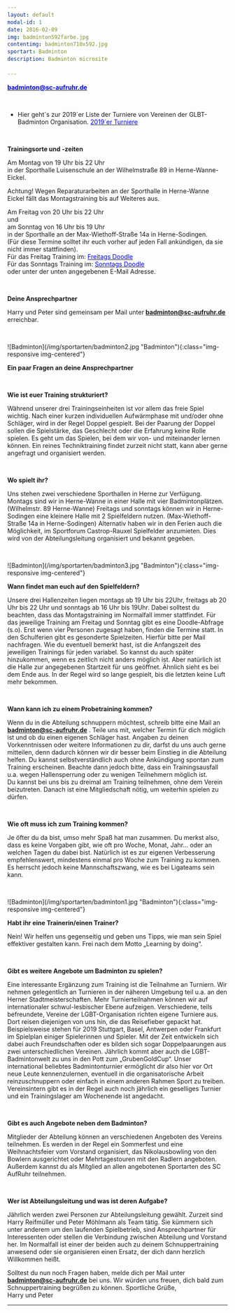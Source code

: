 ```yaml
---
layout: default
modal-id: 1
date: 2016-02-09
img: badminton592farbe.jpg
contentimg: badminton710x592.jpg
sportart: Badminton
description: Badminton microsite
             
---
```



<p><b><a href="mailto:badminton@sc-aufruhr.de"><font color="#0000FF">badminton@sc-aufruhr.de</font></a></b></p>
  

<p>&nbsp;</p>

 - Hier geht´s zur 2019´er Liste der Turniere von Vereinen der GLBT-Badminton Organisation. <a href="/glbt_turniere.html" target="_blank"><font color="#0000FF">2019´er Turniere</font></a><br>

<p>&nbsp;</p>

**Trainingsorte und -zeiten**

Am Montag von 19 Uhr bis 22 Uhr<br>in der Sporthalle Luisenschule an der Wilhelmstraße 89 in Herne-Wanne-Eickel.<br>
<p>Achtung! Wegen Reparaturarbeiten an der Sporthalle in Herne-Wanne Eickel fällt das Montagstraining bis auf Weiteres aus.</p>

Am Freitag von 20 Uhr bis 22 Uhr<br>und<br>am Sonntag von 16 Uhr bis 19 Uhr<br>in der Sporthalle an der Max-Wiethoff-Straße 14a in Herne-Sodingen.<br>(Für diese Termine solltet ihr euch vorher auf jeden Fall ankündigen, da sie nicht immer stattfinden).<br>
Für das Freitag Training im: <a href="https://doodle.com/poll/gqw9nvvnqv5p5cig" target="_blank"><font color="#0000FF">Freitags Doodle</font></a><br>
Für das Sonntags Training im: <a href="https://doodle.com/poll/6zpibrv4ftwknax4#table" target="_blank"><font color="#0000FF">Sonntags Doodle</font></a><br>
oder unter der unten angegebenen E-Mail Adresse.


<p>&nbsp;</p>

**Deine Ansprechpartner**

Harry und Peter sind gemeinsam per Mail unter <b><a href="mailto:badminton@sc-aufruhr.de"><font color="#0000FF">badminton@sc-aufruhr.de</font></a></b> erreichbar.

<p>&nbsp;</p>
![Badminton](/img/sportarten/badminton2.jpg "Badminton"){:class="img-responsive img-centered"}


**Ein paar Fragen an deine Ansprechpartner**

<p>&nbsp;</p>

**Wie ist euer Training strukturiert?**  
  
Während unserer drei Trainingseinheiten ist vor allem das freie Spiel wichtig. Nach einer kurzen individuellen Aufwärmphase mit und/oder ohne Schläger, wird in der Regel Doppel gespielt. Bei der Paarung der Doppel sollen die Spielstärke, das Geschlecht oder die Erfahrung keine Rolle spielen. Es geht um das Spielen, bei dem wir von- und miteinander lernen können. Ein reines Techniktraining findet zurzeit nicht statt, kann aber gerne angefragt und organisiert werden.  

<p>&nbsp;</p>

**Wo spielt ihr?**

Uns stehen zwei verschiedene Sporthallen in Herne zur Verfügung. Montags sind wir in Herne-Wanne in einer Halle mit vier Badmintonplätzen. (Wilhelmstr. 89 Herne-Wanne)
Freitags und sonntags können wir in Herne-Sodingen eine kleinere Halle mit 2 Spielfeldern nutzen. (Max-Wiethoff-Straße 14a in Herne-Sodingen)
Alternativ haben wir in den Ferien auch die Möglichkeit, im Sportforum Castrop-Rauxel Spielfelder anzumieten. Dies wird von der Abteilungsleitung organisiert und bekannt gegeben.
 

<p>&nbsp;</p>
![Badminton](/img/sportarten/badminton3.jpg "Badminton"){:class="img-responsive img-centered"}

**Wann findet man euch auf den Spielfeldern?**

Unsere drei Hallenzeiten liegen montags ab 19 Uhr bis 22Uhr, freitags ab 20 Uhr bis 22 Uhr und sonntags ab 16 Uhr bis 19Uhr. 
Dabei solltest du beachten, dass das Montagstraining im Normalfall immer stattfindet. Für das jeweilige Training am Freitag und Sonntag gibt es  eine Doodle-Abfrage (s.o). Erst wenn vier Personen zugesagt haben, finden die Termine statt.
In den Schulferien gibt es gesonderte Spielzeiten. Hierfür bitte per Mail nachfragen.
Wie du eventuell bemerkt hast, ist die Anfangszeit des jeweiligen Trainings für jeden variabel. So kannst du auch später hinzukommen, wenn es zeitlich nicht anders möglich ist. Aber natürlich ist die Halle zur angegebenen Startzeit für uns geöffnet. Ähnlich sieht es bei dem Ende aus. In der Regel wird so lange gespielt, bis die letzten keine Luft mehr bekommen.

<p>&nbsp;</p>

**Wann kann ich zu einem Probetraining kommen?**

Wenn du in die Abteilung schnuppern möchtest, schreib bitte eine Mail an <b><a href="mailto:badminton@sc-aufruhr.de"><font color="#0000FF">badminton@sc-aufruhr.de</font></a></b> . Teile uns mit, welcher Termin für dich möglich ist und ob du einen eigenen Schläger hast. Angaben zu deinen Vorkenntnissen oder weitere Informationen zu dir, darfst du uns auch gerne mitteilen, denn dadurch können wir dir besser beim Einstieg in die Abteilung helfen.
Du kannst selbstverständlich auch ohne Ankündigung spontan zum Training erscheinen. Beachte dann jedoch bitte, dass ein Trainingsausfall u.a. wegen Hallensperrung oder zu wenigen Teilnehmern möglich ist.   
Du kannst bei uns bis zu dreimal am Training teilnehmen, ohne dem Verein beizutreten. Danach ist eine Mitgliedschaft nötig, um weiterhin spielen zu dürfen.

<p>&nbsp;</p>

**Wie oft muss ich zum Training kommen?**

Je öfter du da bist, umso mehr Spaß hat man zusammen. Du merkst also, dass es keine Vorgaben gibt, wie oft pro Woche, Monat, Jahr… oder an welchen Tagen du dabei bist. Natürlich ist es zur eigenen Verbesserung empfehlenswert, mindestens einmal pro Woche zum Training zu kommen. Es herrscht jedoch keine Mannschaftszwang, wie es bei Ligateams sein kann. 

<p>&nbsp;</p>
![Badminton](/img/sportarten/badminton1.jpg "Badminton"){:class="img-responsive img-centered"}

**Habt ihr eine Trainerin/einen Trainer?**

Nein! Wir helfen uns gegenseitig und geben uns Tipps, wie man sein Spiel effektiver gestalten kann. Frei nach dem Motto „Learning by doing“.

<p>&nbsp;</p>

**Gibt es weitere Angebote um Badminton zu spielen?**

Eine interessante Ergänzung zum Training ist die Teilnahme an Turniern. Wir nehmen gelegentlich an Turnieren in der näheren Umgebung teil u.a. an den Herner Stadtmeisterschaften. 
Mehr Turnierteilnahmen können wir auf internationaler schwul-lesbischer Ebene aufzeigen. Verschiedene, teils befreundete, Vereine der LGBT-Organisation richten eigene Turniere aus. Dort reisen diejenigen von uns hin, die das Reisefieber gepackt hat. Beispielsweise stehen für 2019 Stuttgart, Basel, Antwerpen oder Frankfurt im Spielplan einiger Spielerinnen und Spieler. Mit der Zeit entwickeln sich dabei auch Freundschaften oder es bilden sich sogar Doppelpaarungen aus zwei unterschiedlichen Vereinen. 
Jährlich kommt aber auch die LGBT-Badmintonwelt zu uns in den Pott zum „GrubenGoldCup“. Unser international beliebtes Badmintonturnier ermöglicht dir also hier vor Ort neue Leute kennenzulernen, eventuell in die organisatorische Arbeit reinzuschnuppern oder einfach in einem anderen Rahmen Sport zu treiben. 
Vereinsintern gibt es in der Regel auch noch jährlich ein geselliges Turnier und ein Trainingslager am Wochenende ist angedacht.

<p>&nbsp;</p>

**Gibt es auch Angebote neben dem Badminton?**

Mitglieder der Abteilung können an verschiedenen Angeboten des Vereins teilnehmen. Es werden in der Regel ein Sommerfest und eine Weihnachtsfeier vom Vorstand organisiert, das Nikolausbowling von den Bowlern ausgerichtet oder Mehrtagestouren mit den Radlern angeboten.
Außerdem kannst du als Mitglied an allen angebotenen Sportarten des SC AufRuhr teilnehmen.

<p>&nbsp;</p>

**Wer ist Abteilungsleitung und was ist deren Aufgabe?**

Jährlich werden zwei Personen zur Abteilungsleitung gewählt. Zurzeit sind Harry Reifmüller und Peter Möhlmann als Team tätig. Sie kümmern sich unter anderem um den laufenden Spielbetrieb, sind Ansprechpartner für Interessenten oder stellen die Verbindung zwischen Abteilung und Vorstand her. Im Normalfall ist einer der beiden auch zu deinem Schnuppertraining anwesend oder sie organisieren einen Ersatz, der dich dann herzlich Willkommen heißt. 

Solltest du nun noch Fragen haben, melde dich per Mail unter<br> <b><a href="mailto:badminton@sc-aufruhr.de"><font color="#0000FF">badminton@sc-aufruhr.de</font></a></b> bei uns.
Wir würden uns freuen, dich bald zum Schnuppertraining begrüßen zu können.
Sportliche Grüße,<br>
Harry und Peter











___
